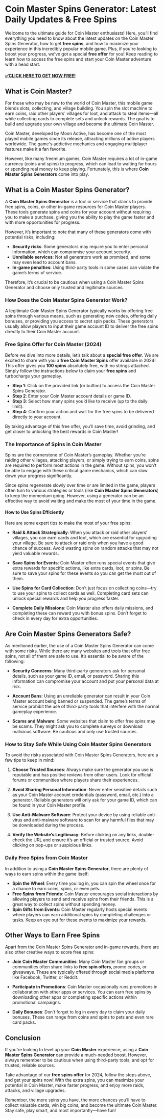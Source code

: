# Coin Master Spins Generator: Latest Daily Updates & Free Spins

Welcome to the ultimate guide for Coin Master enthusiasts! Here, you’ll find everything you need to know about the latest updates on the Coin Master Spins Generator, how to get **free spins**, and how to maximize your experience in this incredibly popular mobile game. Plus, if you're looking to boost your progress, we’ve got a special **free offer** for you! Keep reading to learn how to access the free spins and start your Coin Master adventure with a head start.

#### [✅CLICK HERE TO GET NOW FREE!](https://edris2025.github.io/spins/)

## What is Coin Master?

For those who may be new to the world of Coin Master, this mobile game blends slots, collecting, and village building. You spin the slot machine to earn coins, raid other players' villages for loot, and attack to steal items—all while collecting cards to complete sets and unlock rewards. The goal is to build and upgrade your own village and become the ultimate Coin Master.

Coin Master, developed by Moon Active, has become one of the most played mobile games since its release, attracting millions of active players worldwide. The game's addictive mechanics and engaging multiplayer features make it a fan favorite.

However, like many freemium games, Coin Master requires a lot of in-game currency (coins and spins) to progress, which can lead to waiting for hours or spending real money to keep playing. Fortunately, this is where **Coin Master Spins Generators** come into play.

## What is a Coin Master Spins Generator?

A **Coin Master Spins Generator** is a tool or service that claims to provide free spins, coins, or other in-game resources for Coin Master players. These tools generate spins and coins for your account without requiring you to make a purchase, giving you the ability to play the game faster and with more opportunities for progress.

However, it’s important to note that many of these generators come with potential risks, including:

- **Security risks**: Some generators may require you to enter personal information, which can compromise your account security.
- **Unreliable services**: Not all generators work as promised, and some may even lead to account bans.
- **In-game penalties**: Using third-party tools in some cases can violate the game’s terms of service.

Therefore, it’s crucial to be cautious when using a Coin Master Spins Generator and choose only trusted and legitimate sources.

### How Does the Coin Master Spins Generator Work?

A legitimate Coin Master Spins Generator typically works by offering free spins through various means, such as generating new codes, offering daily bonuses, or providing you access to secret spin packs. These generators usually allow players to input their game account ID to deliver the free spins directly to their Coin Master account.

### Free Spins Offer for Coin Master (2024)

Before we dive into more details, let’s talk about a **special free offer**. We are excited to share with you a **free Coin Master Spins** offer available in 2024! This offer gives you **100 spins** absolutely free, with no strings attached. Simply follow the instructions below to claim your **free spins** and turbocharge your gameplay.

- **Step 1**: Click on the provided link (or button) to access the Coin Master Spins Generator.
- **Step 2**: Enter your Coin Master account details or game ID.
- **Step 3**: Select how many spins you’d like to receive (up to the daily limit).
- **Step 4**: Confirm your action and wait for the free spins to be delivered directly to your account.

By taking advantage of this free offer, you’ll save time, avoid grinding, and get closer to unlocking the best rewards in Coin Master!

### The Importance of Spins in Coin Master

Spins are the cornerstone of Coin Master’s gameplay. Whether you’re raiding other villages, attacking players, or simply trying to earn coins, spins are required to perform most actions in the game. Without spins, you won’t be able to engage with these critical game mechanics, which can slow down your progress significantly.

Since spins regenerate slowly over time or are limited in the game, players often turn to various strategies or tools (like **Coin Master Spins Generators**) to keep the momentum going. However, using a generator can be an effective way to avoid waiting and make the most of your time in the game.

#### How to Use Spins Efficiently

Here are some expert tips to make the most of your free spins:

- **Raid & Attack Strategically**: When you attack or raid other players’ villages, you can earn cards and loot, which are essential for upgrading your village. Be sure to attack or raid only when you have a good chance of success. Avoid wasting spins on random attacks that may not yield valuable rewards.
  
- **Save Spins for Events**: Coin Master often runs special events that give extra rewards for specific actions, like extra cards, loot, or spins. Be sure to save your spins for these events so you can get the most out of them.

- **Use Spins for Card Collection**: Don’t just focus on collecting coins—try to use your spins to collect cards as well. Completing card sets can unlock special rewards and help you progress faster.

- **Complete Daily Missions**: Coin Master also offers daily missions, and completing these can reward you with bonus spins. Don’t forget to check in every day for extra opportunities.

## Are Coin Master Spins Generators Safe?

As mentioned earlier, the use of a Coin Master Spins Generator can come with some risks. While there are many websites and tools that offer free spins, not all of them are safe to use. It’s essential to be aware of the following:

- **Security Concerns**: Many third-party generators ask for personal details, such as your game ID, email, or password. Sharing this information can compromise your account and put your personal data at risk.
  
- **Account Bans**: Using an unreliable generator can result in your Coin Master account being banned or suspended. The game’s terms of service prohibit the use of third-party tools that interfere with the normal gameplay experience.

- **Scams and Malware**: Some websites that claim to offer free spins may be scams. They might ask you to complete surveys or download malicious software. Be cautious and only use trusted sources.

### How to Stay Safe While Using Coin Master Spins Generators

To avoid the risks associated with Coin Master Spins Generators, here are a few tips to keep in mind:

1. **Choose Trusted Sources**: Always make sure the generator you use is reputable and has positive reviews from other users. Look for official forums or communities where players share their experiences.
   
2. **Avoid Sharing Personal Information**: Never enter sensitive details such as your Coin Master account credentials (password, email, etc.) into a generator. Reliable generators will only ask for your game ID, which can be found in your Coin Master profile.
   
3. **Use Anti-Malware Software**: Protect your device by using reliable anti-virus and anti-malware software to scan for any harmful files that may be downloaded during the process.
   
4. **Verify the Website’s Legitimacy**: Before clicking on any links, double-check the URL and ensure it’s an official or trusted source. Avoid clicking on pop-ups or suspicious links.

### Daily Free Spins from Coin Master

In addition to using a **Coin Master Spins Generator**, there are plenty of ways to earn spins within the game itself:

- **Spin the Wheel**: Every time you log in, you can spin the wheel once for a chance to earn coins, spins, or even pets.
- **Free Spins from Friends**: Coin Master encourages social interactions by allowing players to send and receive spins from their friends. This is a great way to collect spins without spending money.
- **Spin Gifts from Events**: Coin Master regularly hosts special events where players can earn additional spins by completing challenges or tasks. Keep an eye out for these events to maximize your rewards.

## Other Ways to Earn Free Spins

Apart from the Coin Master Spins Generator and in-game rewards, there are also other creative ways to score free spins:

- **Join Coin Master Communities**: Many Coin Master fan groups or communities often share links to **free spin offers**, promo codes, or giveaways. These are typically offered through social media platforms like Facebook, Twitter, or Reddit.
  
- **Participate in Promotions**: Coin Master occasionally runs promotions in collaboration with other apps or services. You can earn free spins by downloading other apps or completing specific actions within promotional campaigns.

- **Daily Bonuses**: Don’t forget to log in every day to claim your daily bonuses. These can range from coins and spins to pets and even rare card packs.

## Conclusion

If you're looking to level up your **Coin Master** experience, using a **Coin Master Spins Generator** can provide a much-needed boost. However, always remember to be cautious when using third-party tools, and opt for trusted, reliable sources.

Take advantage of our **free spins offer** for 2024, follow the steps above, and get your spins now! With the extra spins, you can maximize your potential in Coin Master, make faster progress, and enjoy more raids, attacks, and village upgrades.

Remember, the more spins you have, the more chances you’ll have to collect valuable cards, win big coins, and become the ultimate Coin Master. Stay safe, play smart, and most importantly—have fun!
